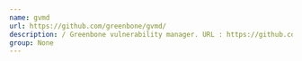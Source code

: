 ```yaml
---
name: gvmd
url: https://github.com/greenbone/gvmd/
description: / Greenbone vulnerability manager. URL : https://github.com/greenbone/gvmd/ Groups : None
group: None
---
```

